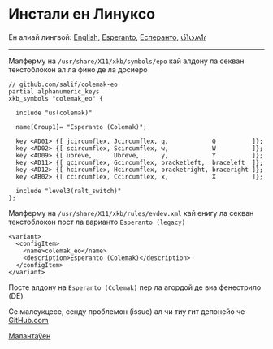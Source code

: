 # Инстали ен Линуксо

Ен алиай лингвой: [English](LINUX.md), [Esperanto](LINUX.eo.md), [Есперанто](LINUX.eo-cyrl.md), [𐑧𐑕𐑐𐑧𐑮𐑨𐑵𐑑𐑩](LINUX.eo-shaw.md)

---

Малферму на `/usr/share/X11/xkb/symbols/epo` кай алдону ла секван текстоблокон ал ла фино де ла досиеро

```
// github.com/salif/colemak-eo
partial alphanumeric_keys
xkb_symbols "colemak_eo" {

  include "us(colemak)"

  name[Group1]= "Esperanto (Colemak)";

  key <AD01> {[ jcircumflex, Jcircumflex, q,            Q          ]};
  key <AD02> {[ scircumflex, Scircumflex, w,            W          ]};
  key <AD09> {[ ubreve,      Ubreve,      y,            Y          ]};
  key <AD11> {[ gcircumflex, Gcircumflex, bracketleft,  braceleft  ]};
  key <AD12> {[ hcircumflex, Hcircumflex, bracketright, braceright ]};
  key <AB02> {[ ccircumflex, Ccircumflex, x,            X          ]};

  include "level3(ralt_switch)"
};
```

Малферму на `/usr/share/X11/xkb/rules/evdev.xml` кай енигу ла секван текстоблокон пост ла варианто `Esperanto (legacy)`

```
<variant>
  <configItem>
    <name>colemak_eo</name>
    <description>Esperanto (Colemak)</description>
  </configItem>
</variant>
```

Посте алдону на `Esperanto (Colemak)` пер ла агордой де виа фенестрило \(DE\)

Се малсукцесе, сенду проблемон \(issue\) ал чи тиу гит депонейо че [GitHub.com](https://github.com/salif/colemak-eo/issues/new/choose)

[Малантаўен](./README.eo-cyrl.md)
